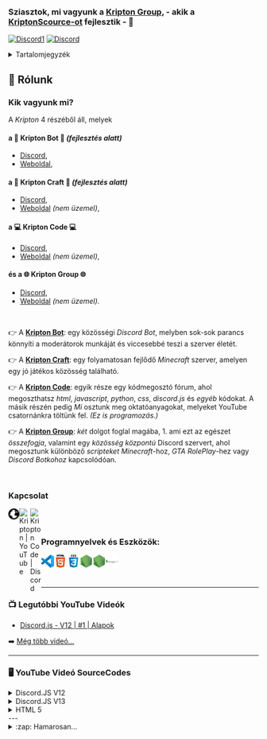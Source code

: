 ### Sziasztok, mi vagyunk a [Kripton Group](https://discord.gg/AxfaAV6mPA), - akik a [KriptonScource-ot](https://discord.gg/FPGMNHRMN7) fejlesztik - 👋

[![Discord1](https://img.shields.io/discord/893459333474566145?style=plastic&logo=discord)](https://discord.gg/AxfaAV6mPA)
[![Discord](https://img.shields.io/discord/901865305490477056?style=plastic&logo=discord)](https://discord.gg/FPGMNHRMN7)

<details>
  <summary>Tartalomjegyzék</summary>
  <ol>
    <li>
      <a href="#rólunk">👨 Rólunk</a>
      <ul>
        <li><a href="#kik-vagyunk-mi">Kik vagyunk mi?</a></li>
        <li><a href="#kapcsolat">Kapcsolat</a></li>
        <li><a href="#programnyelvek-és-eszközök">Programnyelvek és Eszközök</a></li>
      </ul>
    </li>
    <li>
      <a href="#-legutóbbi-youtube-videók">📺 Legutóbbi YouTube Videók</a>
    </li>
    <li>
      <a href="#%EF%B8%8F-youtube-videó-sourcecodes">🖥️ YouTube Videó SourceCodes</a>
    </li>
  </ol>
</details>


## 👨 Rólunk

### Kik vagyunk mi?

A *Kripton* 4 részéből áll, melyek 

#### a 🤖 **Kripton Bot** 🤖 *(fejlesztés alatt)*
- [Discord](https://discord.gg/fShhpCS9Uk),
- [Weboldal](http://kripton-bot.ml/),

#### a 🧱 **Kripton Craft** 🧱 *(fejlesztés alatt)*
- [Discord](https://discord.gg/NGfceUHzkc),
- [Weboldal](http://kripton-craft.ml/) *(nem üzemel)*,

#### a 💻 **Kripton Code** 💻
- [Discord](https://discord.gg/FPGMNHRMN7),
- [Weboldal](http://kripton-code.ml/) *(nem üzemel)*,

#### és a 🌐 **Kripton Group** 🌐
- [Discord](https://discord.gg/AxfaAV6mPA),
- [Weboldal](http://kripton.ml/) *(nem üzemel)*.


<br />

👉 A [**Kripton Bot**](https://github.com/KriptonSource/KriptonSource/blob/main/README.md#a--kripton-bot--fejleszt%C3%A9s-alatt): egy közösségi *Discord Bot*, melyben sok-sok parancs könnyíti a moderátorok munkáját és viccesebbé teszi a szerver életét.

👉 A [**Kripton Craft**](https://github.com/KriptonSource/KriptonSource/blob/main/README.md#a--kripton-craft--fejleszt%C3%A9s-alatt): egy folyamatosan fejlődő *Minecraft* szerver, amelyen egy jó játékos közösség található.

👉 A [**Kripton Code**](https://github.com/KriptonSource/KriptonSource/blob/main/README.md#a--kripton-code-): egyik része egy kódmegosztó fórum, ahol megoszthatsz *html*, *javascript*, *python*, 
*css*, *discord.js* és *egyéb* kódokat. A másik részén pedig *Mi* osztunk meg oktatóanyagokat, melyeket YouTube csatornánkra töltünk fel. *(Ez is programozás.)*

👉 A [**Kripton Group**](https://github.com/KriptonSource/KriptonSource/blob/main/README.md#és-a--kripton-group-): *két* dolgot foglal magába, 1. ami ezt az egészet *összefogja*, valamint egy *közösség központú* Discord szervert, ahol megosztunk különböző *scripteket* *Minecraft*-hoz, *GTA RolePlay*-hez vagy *Discord Botkohoz* kapcsolódóan.

<br />

### Kapcsolat

[<img align="left" alt="kripton-bot.ml" width="22px" src="https://raw.githubusercontent.com/iconic/open-iconic/master/svg/globe.svg" />][website]
[<img align="left" alt="Kripton | YouTube" width="22px" src="https://cdn.jsdelivr.net/npm/simple-icons@v3/icons/youtube.svg" />][youtube]
[<img align="left" alt="Kripton Code | Discord" width="22px" src="https://cdn.jsdelivr.net/npm/simple-icons@v3/icons/discord.svg" />][discord]


<br />
<br />


### Programnyelvek és Eszközök:

[<img align="left" alt="Visual Studio Code" width="26px" src="https://raw.githubusercontent.com/github/explore/80688e429a7d4ef2fca1e82350fe8e3517d3494d/topics/visual-studio-code/visual-studio-code.png" />][visualplaylist]
[<img align="left" alt="HTML5" width="26px" src="https://raw.githubusercontent.com/github/explore/80688e429a7d4ef2fca1e82350fe8e3517d3494d/topics/html/html.png" />][webdevplaylist]
[<img align="left" alt="CSS3" width="26px" src="https://raw.githubusercontent.com/github/explore/80688e429a7d4ef2fca1e82350fe8e3517d3494d/topics/css/css.png" />][webdevplaylist]
[<img align="left" alt="Node.js" width="26px" src="https://raw.githubusercontent.com/github/explore/80688e429a7d4ef2fca1e82350fe8e3517d3494d/topics/nodejs/nodejs.png" />][discordjsv12]
[<img align="left" alt="Node.js" width="26px" src="https://raw.githubusercontent.com/github/explore/80688e429a7d4ef2fca1e82350fe8e3517d3494d/topics/nodejs/nodejs.png" />][discordjsv13]
[<img align="left" alt="MongoDB" width="26px" src="https://raw.githubusercontent.com/github/explore/80688e429a7d4ef2fca1e82350fe8e3517d3494d/topics/mongodb/mongodb.png" />][webdevplaylist]


<br />
<br />
<br />

---

### 📺 Legutóbbi YouTube Videók

<!-- YOUTUBE:START -->
- [Discord.js - V12 | #1 | Alapok](https://www.youtube.com/watch?v=ZJBQ2jx65Zc)
<!-- YOUTUBE:END -->

➡️ [Még több videó...](https://www.youtube.com/channel/UCpTiokV6QEJLN1y96Cn4E9Q)

---

### 🖥️ YouTube Videó SourceCodes
<details>
  <summary>Discord.JS V12</summary>
  
<!--START_SECTION:js-->
#### [Teljes Mappa](https://github.com/KriptonSource/Discord.js-V12)
- [#1 | Alapok](https://github.com/KriptonSource/Discord.js-V12/tree/main/%231%20%7C%20Alapok)
<!--END_SECTION:js-->

</details>

<details>
  <summary>Discord.JS V13</summary>
  
<!--START_SECTION:js-->
#### [Teljes Mappa]()
- [#1 | ]()
<!--END_SECTION:js-->

</details>

<details>
  <summary>HTML 5</summary>
  
<!--START_SECTION:js-->
#### [Teljes Mappa]()
- [#1 | ]()
<!--END_SECTION:js-->

</details>
---

<details>
  <summary>:zap: Hamarosan...</summary>
  
<!--START_SECTION:activity-->

<!--END_SECTION:activity-->

</details>

[website]: http://kripton-bot.ml/
[discord]: https://discord.gg/FPGMNHRMN7
[youtube]: https://www.youtube.com/channel/UCpTiokV6QEJLN1y96Cn4E9Q
[webdevplaylist]: https://nehezgep.hu/wp-content/uploads/2020/06/hamarosan.jpg
[visualplaylist]: https://nehezgep.hu/wp-content/uploads/2020/06/hamarosan.jpg
[discordjsv12]: https://youtube.com/playlist?list=PLtwl8cFz39PCEqW6gSm6wNJd2XiwVe0QK
[discordjsv13]: https://nehezgep.hu/wp-content/uploads/2020/06/hamarosan.jpg
